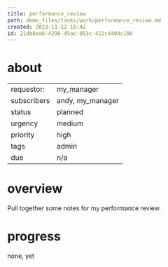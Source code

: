 ```yaml
---
title: performance_review
path: demo_files/tasks/work/performance_review.md
created: 2023-11-12 16:42
id: 21db8ea6-4296-45ac-953c-422c440dc100
---
```


# about

|             |                  |
| ----------- | ---------------- |
| requestor:  | my_manager       |
| subscribers | andy, my_manager |
| status      | planned          |
| urgency     | medium           |
| priority    | high             |
| tags        | admin            |
| due         | n/a              |

# overview

Pull together some notes for my performance review.

# progress

none, yet
